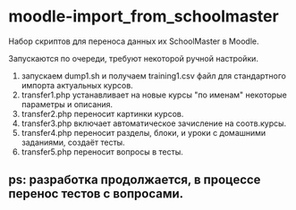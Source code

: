 # moodle-import_from_schoolmaster
Набор скриптов для переноса данных их SchoolMaster в Moodle.

Запускаются по очереди, требуют некоторой ручной настройки.

1. запускаем dump1.sh и получаем training1.csv файл для стандартного импорта актуальных курсов.
2. transfer1.php устанавливает на новые курсы "по именам" некоторые параметры и описания.
3. transfer2.php переносит картинки курсов.
4. transfer3.php включает автоматическое зачисление на соотв.курсы.
5. transfer4.php переносит разделы, блоки, и уроки с домашними заданиями, создаёт тесты.
6. transfer5.php переносит вопросы в тесты.


## ps: разработка продолжается, в процессе перенос тестов с вопросами.
